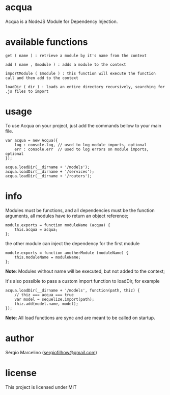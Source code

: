 acqua
=====

Acqua is a NodeJS Module for Dependency Injection.

available functions
=====

`get ( name ) : retrieve a module by it's name from the context`

`add ( name , $module ) : adds a module to the context`

`importModule ( $module ) : this function will execute the function call and then add to the context`

`loadDir ( dir ) : loads an entire directory recursively, searching for .js files to import`
    
usage
=====
To use Acqua on your project, just add the commands bellow to your main file.

    var acqua = new Acqua({
    	log : console.log, // used to log module imports, optional
    	err : console.err  // used to log errors on module imports, optional
    });

    acqua.loadDir(__dirname + '/models');
    acqua.loadDir(__dirname + '/services');
    acqua.loadDir(__dirname + '/routers');
    
info
=====
Modules must be functions, and all dependencies must be the function arguments, all modules have to return an object reference;

    module.exports = function moduleName (acqua) {
    	this.acqua = acqua;
    };
    
the other module can inject the dependency for the first module

    module.exports = function anotherModule (moduleName) {
    	this.moduleName = moduleName;
    };
    
**Note**: Modules without name will be executed, but not added to the context;

It's also possible to pass a custom import function to loadDir, for example

    acqua.loadDir(__dirname + '/models', function(path, thiz) {
        // thiz === acqua === true
        var model = sequelize.import(path);
        thiz.add(model.name, model);
    });
    
**Note**: All load functions are sync and are meant to be called on startup.
    
author
=====
Sérgio Marcelino (sergiofilhow@gmail.com)

license
=====
This project is licensed under MIT
